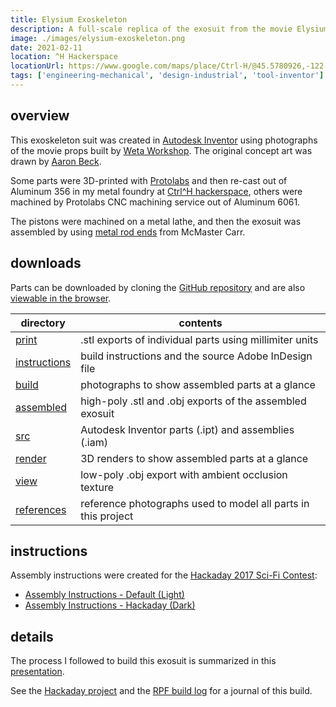 ```yaml
---
title: Elysium Exoskeleton
description: A full-scale replica of the exosuit from the movie Elysium (2013)
image: ./images/elysium-exoskeleton.png
date: 2021-02-11
location: ^H Hackerspace
locationUrl: https://www.google.com/maps/place/Ctrl-H/@45.5780926,-122.6819841,20.57z
tags: ['engineering-mechanical', 'design-industrial', 'tool-inventor']
---
```


## overview

This exoskeleton suit was created in [Autodesk Inventor](https://www.autodesk.com/products/inventor/overview) using photographs of the movie props built by [Weta Workshop](https://wetaworkshopdesignstudio.artstation.com/). The original concept art was drawn by [Aaron Beck](http://skul4aface.blogspot.com/).

Some parts were 3D-printed with [Protolabs](https://www.protolabs.com/) and then re-cast out of Aluminum 356 in my metal foundry at [Ctrl^H hackerspace](https://pdxhackerspace.org/), others were machined by Protolabs CNC machining service out of Aluminum 6061.

The pistons were machined on a metal lathe, and then the exosuit was assembled by using [metal rod ends](https://www.mcmaster.com/rod-ends/ball-joint-rod-ends-10/shank-thread-size~m6/) from McMaster Carr.

## downloads

Parts can be downloaded by cloning the [GitHub repository](https://github.com/01binary/elysium-max-exoskeleton) and are also [viewable in the browser](https://github.com/01binary/elysium-max-exoskeleton/blob/master/print/HipRight.stl).

| directory                                                                                    | contents                                                      |
| -------------------------------------------------------------------------------------------- | ------------------------------------------------------------- |
| [print](https://github.com/01binary/elysium-max-exoskeleton/tree/master/print)               | .stl exports of individual parts using millimiter units       |
| [instructions](https://github.com/01binary/elysium-max-exoskeleton/tree/master/instructions) | build instructions and the source Adobe InDesign file         |
| [build](https://github.com/01binary/elysium-max-exoskeleton/tree/master/build)               | photographs to show assembled parts at a glance               |
| [assembled](https://github.com/01binary/elysium-max-exoskeleton/tree/master/assembled)       | high-poly .stl and .obj exports of the assembled exosuit      |
| [src](https://github.com/01binary/elysium-max-exoskeleton/tree/master/src)                   | Autodesk Inventor parts (.ipt) and assemblies (.iam)          |
| [render](https://github.com/01binary/elysium-max-exoskeleton/tree/master/render)             | 3D renders to show assembled parts at a glance                |
| [view](https://github.com/01binary/elysium-max-exoskeleton/tree/master/view)                 | low-poly .obj export with ambient occlusion texture           |
| [references](https://github.com/01binary/elysium-max-exoskeleton/tree/master/references)     | reference photographs used to model all parts in this project |

## instructions

Assembly instructions were created for the [Hackaday 2017 Sci-Fi Contest](https://hackaday.io/contest/19541-hackadays-2017-sci-fi-contest):

- [Assembly Instructions - Default (Light)](exoskeleton-instructions-light.pdf)
- [Assembly Instructions - Hackaday (Dark)](exoskeleton-instructions-dark.pdf)

## details

The process I followed to build this exosuit is summarized in this [presentation](https://docs.google.com/presentation/d/19_l0XWe4A3Xc64K67Ak3zYep9TedVx4DBbwqQECWMyE/edit?usp=sharing).

See the [Hackaday project](https://hackaday.io/project/19830-elysium-max-exoskeleton/) and the [RPF build log](http://www.therpf.com/showthread.php?t=212832) for a journal of this build.
